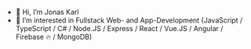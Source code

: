 - 👋 Hi, I’m Jonas Karl
- 👀 I’m interested in Fullstack Web- and App-Development (JavaScript / TypeScript / C# / Node.JS / Express / React / Vue.JS / Angular / Firebase 🔥 / MongoDB)

<!---
jonas080301/jonas080301 is a ✨ special ✨ repository because its `README.md` (this file) appears on your GitHub profile.
You can click the Preview link to take a look at your changes.
--->
